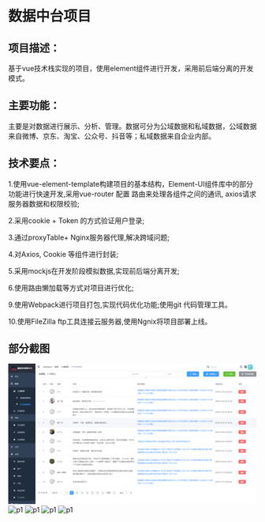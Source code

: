 # 数据中台项目
## 项目描述：
基于vue技术栈实现的项目，使用element组件进行开发，采用前后端分离的开发模式。

## 主要功能：

主要是对数据进行展示、分析、管理。数据可分为公域数据和私域数据，公域数据来自微博、京东、淘宝、公众号、抖音等；私域数据来自企业内部。

## 技术要点：
1.使用vue-element-template构建项目的基本结构，Element-UI组件库中的部分功能进行快速开发,采用vue-router 配置 路由来处理各组件之间的通讯, axios请求服务器数据和权限校验;

2.采用cookie + Token 的方式验证用户登录; 

3.通过proxyTable+ Nginx服务器代理,解决跨域问题;

4.对Axios, Cookie 等组件进行封装;

5.采用mockjs在开发阶段模拟数据,实现前后端分离开发;

6.使用路由懒加载等方式对项目进行优化;

9.使用Webpack进行项目打包,实现代码优化功能;使用git 代码管理工具。

10.使用FileZilla  ftp工具连接云服务器,使用Ngnix将项目部署上线。


## 部分截图

![p1](img/京东数据概览.png)
![p1](https://raw.githubusercontent.com/will-wang-china/qs-data-center/dev/img/%E5%85%A8%E7%90%83%E9%94%80%E5%94%AE%E9%87%8F.png)
![p1](https://raw.githubusercontent.com/will-wang-china/qs-data-center/dev/img/%E5%BE%AE%E5%8D%9A%E6%95%B0%E6%8D%AE%E5%9B%BE%E8%A1%A8.png)
![p1](https://raw.githubusercontent.com/will-wang-china/qs-data-center/dev/img/%E5%BE%AE%E5%8D%9A%E6%95%B0%E6%8D%AE%E6%A6%82%E8%A7%88.png)
![p1](https://raw.githubusercontent.com/will-wang-china/qs-data-center/dev/img/%E8%90%A5%E9%94%80%E6%97%A5%E5%8E%86.png)

